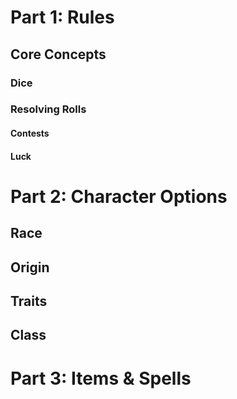 # Part 1: Rules

## Core Concepts

### Dice

### Resolving Rolls

#### Contests

#### Luck

# Part 2: Character Options

## Race

## Origin

## Traits

## Class

# Part 3: Items & Spells
